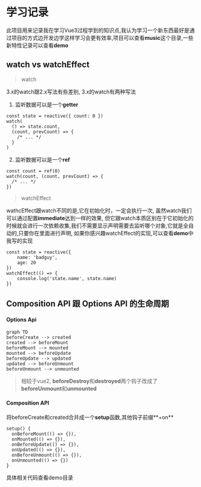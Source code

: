 # 学习记录

此项目用来记录我在学习Vue3过程学到的知识点,我认为学习一个新东西最好是通过项目的方式边开发边学这样学习会更有效率,项目可以查看**music**这个目录,一些新特性记录可以查看**demo**

## watch vs watchEffect

> watch

3.x的watch跟2.x写法有些差别, 3.x的watch有两种写法

1. 监听数据可以是一个**getter**

```
const state = reactive({ count: 0 })
watch(
  () => state.count,
  (count, prevCount) => {
    /* ... */
  }
)
```

2. 监听数据可以是一个**ref**

```
const count = ref(0)
watch(count, (count, prevCount) => {
  /* ... */
})
```

> watchEffect

wathcEffect跟watch不同的是,它在初始化时，一定会执行一次, 虽然watch我们可以通过配置**immediate**达到一样的效果, 但它跟watch本质区别在于它初始化的时候就会进行一次依赖收集,我们不需要显示声明需要去监听哪个对象,它就是全自动的,只要你在里面进行声明, 如果你感兴趣watchEffect的实现,可以查看**demo**中我写的实现

```
const state = reactive({
    name: 'badguy',
    age: 20
})
watchEffect(() => {
    console.log('state.name', state.name)
})
```
## Composition API 跟 Options API 的生命周期

#### Options Api


```mermaid
graph TD
beforeCreate --> created 
created --> beforeMount
beforeMount --> mounted
mounted --> beforeUpdate
beforeUpdate --> updated
updated --> beforeUnmount
beforeUnmount --> unmounted
```
> 相较于vue2, **beforeDestroy**和**destroyed**两个钩子改成了**beforeUnmount**和**unmounted**

#### Composition API

将beforeCreate和created合并成一个**setup**函数,其他钩子前缀**+on**

```
setup() {
  onBeforeMount(() => {}),
  onMounted(() => {}),
  onBeforeUpdate(() => {}),
  onUpdated(() => {}),
  onBeforeUnmount(() => {}),
  onUnmounted(() => {})
}
```

具体相关代码查看demo目录
